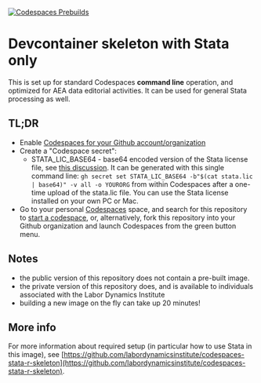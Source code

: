 [![Codespaces Prebuilds](https://github.com/labordynamicsinstitute/codespaces-stata-skeleton-private/actions/workflows/codespaces/create_codespaces_prebuilds/badge.svg)](https://github.com/labordynamicsinstitute/codespaces-stata-skeleton-private/actions/workflows/codespaces/create_codespaces_prebuilds)

# Devcontainer skeleton with Stata only

This is set up for standard Codespaces **command line** operation, and optimized for AEA data editorial activities. It can be used for general Stata processing as well.

## TL;DR

- Enable [Codespaces for your Github account/organization](https://docs.github.com/en/codespaces/)
- Create a "Codespace secret":
  - STATA_LIC_BASE64 - base64 encoded version of the Stata license file, see [this discussion](https://github.com/AEADataEditor/stata-project-with-docker). It can be generated with this single command line: `gh secret set STATA_LIC_BASE64 -b"$(cat stata.lic | base64)" -v all -o YOURORG` from within Codespaces after a one-time upload of the stata.lic file. You can use the Stata license installed on your own PC or Mac.
- Go to your personal [Codespaces](https://github.com/codespaces) space, and search for this repository to [start a codespace](https://docs.github.com/en/codespaces/developing-in-codespaces/opening-an-existing-codespace), or, alternatively, fork this repository into your Github organization and launch Codespaces from the green button menu.

## Notes

- the public version of this repository does not contain a pre-built image. 
- the private version of this repository does, and is available to individuals associated with the Labor Dynamics Institute
- building a new image on the fly can take up 20 minutes!

## More info

For more information about required setup (in particular how to use Stata in this image), see [https://github.com/labordynamicsinstitute/codespaces-stata-r-skeleton](https://github.com/labordynamicsinstitute/codespaces-stata-r-skeleton).

